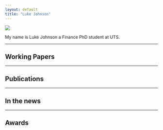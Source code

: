 ```yaml
---
layout: default
title: "Luke Johnson"
---
```


<img class="profile-picture" src="https://cdn.jsdelivr.net/gh/Luke-J-Johnson/luke-j-johnson.github.io/assets/img/logo.jpeg">

My name is Luke Johnson a Finance PhD student at UTS. 

---

## Working Papers


---

## Publications


---

## In the news



---

## Awards

